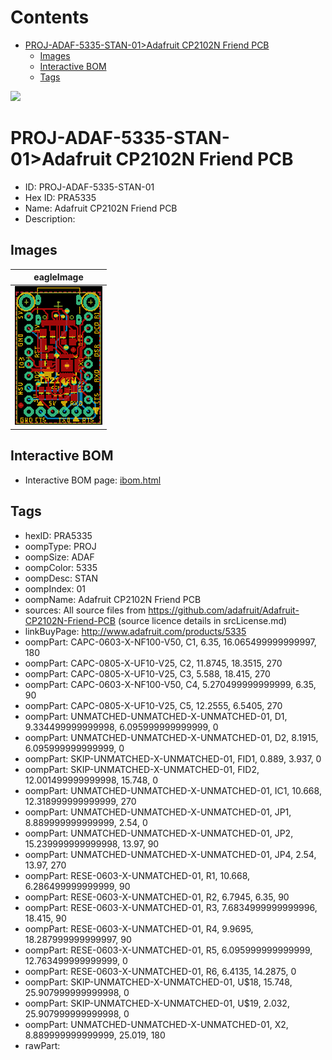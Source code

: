 



Contents
========

* [PROJ-ADAF-5335-STAN-01>Adafruit CP2102N Friend PCB](#proj-adaf-5335-stan-01adafruit-cp2102n-friend-pcb)
	* [Images](#images)
	* [Interactive BOM](#interactive-bom)
	* [Tags](#tags)
  
![][im]
# PROJ-ADAF-5335-STAN-01>Adafruit CP2102N Friend PCB

- ID: PROJ-ADAF-5335-STAN-01
- Hex ID: PRA5335
- Name: Adafruit CP2102N Friend PCB
- Description: 

## Images
  
  

|eagleImage|
| :---: |
|[![eagleImage](eagleImage_140.png)](eagleImage_600.png)|

## Interactive BOM

- Interactive BOM page: [ibom.html](kicad/bom/ibom.html)

## Tags

- hexID: PRA5335
- oompType: PROJ
- oompSize: ADAF
- oompColor: 5335
- oompDesc: STAN
- oompIndex: 01
- oompName: Adafruit CP2102N Friend PCB
- sources: All source files from https://github.com/adafruit/Adafruit-CP2102N-Friend-PCB (source licence details in srcLicense.md)
- linkBuyPage: http://www.adafruit.com/products/5335
- oompPart: CAPC-0603-X-NF100-V50, C1, 6.35, 16.065499999999997, 180
- oompPart: CAPC-0805-X-UF10-V25, C2, 11.8745, 18.3515, 270
- oompPart: CAPC-0805-X-UF10-V25, C3, 5.588, 18.415, 270
- oompPart: CAPC-0603-X-NF100-V50, C4, 5.270499999999999, 6.35, 90
- oompPart: CAPC-0805-X-UF10-V25, C5, 12.2555, 6.5405, 270
- oompPart: UNMATCHED-UNMATCHED-X-UNMATCHED-01, D1, 9.334499999999998, 6.095999999999999, 0
- oompPart: UNMATCHED-UNMATCHED-X-UNMATCHED-01, D2, 8.1915, 6.095999999999999, 0
- oompPart: SKIP-UNMATCHED-X-UNMATCHED-01, FID1, 0.889, 3.937, 0
- oompPart: SKIP-UNMATCHED-X-UNMATCHED-01, FID2, 12.001499999999998, 15.748, 0
- oompPart: UNMATCHED-UNMATCHED-X-UNMATCHED-01, IC1, 10.668, 12.318999999999999, 270
- oompPart: UNMATCHED-UNMATCHED-X-UNMATCHED-01, JP1, 8.889999999999999, 2.54, 0
- oompPart: UNMATCHED-UNMATCHED-X-UNMATCHED-01, JP2, 15.239999999999998, 13.97, 90
- oompPart: UNMATCHED-UNMATCHED-X-UNMATCHED-01, JP4, 2.54, 13.97, 270
- oompPart: RESE-0603-X-UNMATCHED-01, R1, 10.668, 6.286499999999999, 90
- oompPart: RESE-0603-X-UNMATCHED-01, R2, 6.7945, 6.35, 90
- oompPart: RESE-0603-X-UNMATCHED-01, R3, 7.6834999999999996, 18.415, 90
- oompPart: RESE-0603-X-UNMATCHED-01, R4, 9.9695, 18.287999999999997, 90
- oompPart: RESE-0603-X-UNMATCHED-01, R5, 6.095999999999999, 12.763499999999999, 0
- oompPart: RESE-0603-X-UNMATCHED-01, R6, 6.4135, 14.2875, 0
- oompPart: SKIP-UNMATCHED-X-UNMATCHED-01, U$18, 15.748, 25.907999999999998, 0
- oompPart: SKIP-UNMATCHED-X-UNMATCHED-01, U$19, 2.032, 25.907999999999998, 0
- oompPart: UNMATCHED-UNMATCHED-X-UNMATCHED-01, X2, 8.889999999999999, 25.019, 180
- rawPart: 



[im]: eagleImage_450.png
